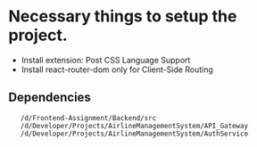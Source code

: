 # Necessary things to setup the project.

- Install extension: Post CSS Language Support
- Install react-router-dom only for Client-Side Routing

## Dependencies

```
   /d/Frontend-Assignment/Backend/src
   /d/Developer/Projects/AirlineManagementSystem/API_Gateway
   /d/Developer/Projects/AirlineManagementSystem/AuthService
```
